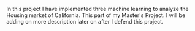In this project I have implemented three machine learning to analyze the Housing market of California. This part of my Master's Project.
I will be adding on more description later on after I defend this project.
